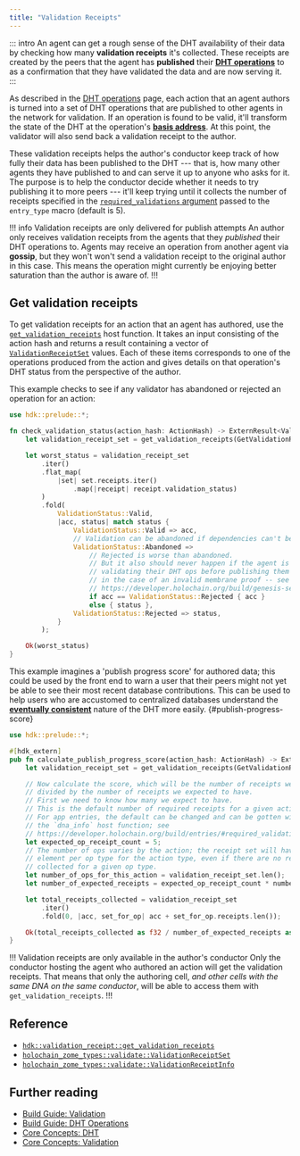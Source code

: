```yaml
---
title: "Validation Receipts"
---
```


::: intro
An agent can get a rough sense of the DHT availability of their data by checking how many **validation receipts** it's collected. These receipts are created by the peers that the agent has **published** their [**DHT operations**](/build/dht-operations/) to as a confirmation that they have validated the data and are now serving it.
:::

As described in the [DHT operations](/build/dht-operations/) page, each action that an agent authors is turned into a set of DHT operations that are published to other agents in the network for validation. If an operation is found to be valid, it'll transform the state of the DHT at the operation's [**basis address**](/resources/glossary/#basis-address). At this point, the validator will also send back a validation receipt to the author.

These validation receipts helps the author's conductor keep track of how fully their data has been published to the DHT --- that is, how many other agents they have published to and can serve it up to anyone who asks for it. The purpose is to help the conductor decide whether it needs to try publishing it to more peers --- it'll keep trying until it collects the number of receipts specified in the [`required_validations` argument](/build/entries/#required-validations) passed to the `entry_type` macro (default is 5).

!!! info Validation receipts are only delivered for publish attempts
An author only receives validation receipts from the agents that they _published_ their DHT operations to. Agents may receive an operation from another agent via **gossip**, but they won't won't send a validation receipt to the original author in this case. This means the operation might currently be enjoying better saturation than the author is aware of.
!!!

## Get validation receipts

To get validation receipts for an action that an agent has authored, use the [`get_validation_receipts`](https://docs.rs/hdk/latest/hdk/validation_receipt/fn.get_validation_receipts.html) host function. It takes an input consisting of the action hash and returns a result containing a vector of [`ValidationReceiptSet`](https://docs.rs/hdk/latest/hdk/prelude/struct.ValidationReceiptSet.html) values. Each of these items corresponds to one of the operations produced from the action and gives details on that operation's DHT status from the perspective of the author.

This example checks to see if any validator has abandoned or rejected an operation for an action:

```rust
use hdk::prelude::*;

fn check_validation_status(action_hash: ActionHash) -> ExternResult<ValidationStatus> {
    let validation_receipt_set = get_validation_receipts(GetValidationReceiptsInput { action_hash })?;

    let worst_status = validation_receipt_set
        .iter()
        .flat_map(
            |set| set.receipts.iter()
                .map(|receipt| receipt.validation_status)
        )
        .fold(
            ValidationStatus::Valid,
            |acc, status| match status {
                ValidationStatus::Valid => acc,
                // Validation can be abandoned if dependencies can't be fetched.
                ValidationStatus::Abandoned =>
                    // Rejected is worse than abandoned.
                    // But it also should never happen if the agent is self-
                    // validating their DHT ops before publishing them (except
                    // in the case of an invalid membrane proof -- see
                    // https://developer.holochain.org/build/genesis-self-check-callback/#the-need-for-basic-pre-validation )
                    if acc == ValidationStatus::Rejected { acc }
                    else { status },
                ValidationStatus::Rejected => status,
            }
        );

    Ok(worst_status)
}
```

This example imagines a 'publish progress score' for authored data; this could be used by the front end to warn a user that their peers might not yet be able to see their most recent database contributions. This can be used to help users who are accustomed to centralized databases understand the  [**eventually consistent**](https://en.wikipedia.org/wiki/Eventual_consistency) nature of the DHT more easily. {#publish-progress-score}

```rust
use hdk::prelude::*;

#[hdk_extern]
pub fn calculate_publish_progress_score(action_hash: ActionHash) -> ExternResult<f32> {
    let validation_receipt_set = get_validation_receipts(GetValidationReceiptsInput { action_hash })?;

    // Now calculate the score, which will be the number of receipts we have
    // divided by the number of receipts we expected to have.
    // First we need to know how many we expect to have.
    // This is the default number of required receipts for a given action.
    // For app entries, the default can be changed and can be gotten with
    // the `dna_info` host function; see
    // https://developer.holochain.org/build/entries/#required_validations
    let expected_op_receipt_count = 5;
    // The number of ops varies by the action; the receipt set will have one
    // element per op type for the action type, even if there are no receipts
    // collected for a given op type.
    let number_of_ops_for_this_action = validation_receipt_set.len();
    let number_of_expected_receipts = expected_op_receipt_count * number_of_ops_for_this_action;

    let total_receipts_collected = validation_receipt_set
        .iter()
        .fold(0, |acc, set_for_op| acc + set_for_op.receipts.len());

    Ok(total_receipts_collected as f32 / number_of_expected_receipts as f32)
}
```

!!! Validation receipts are only available in the author's conductor
Only the conductor hosting the agent who authored an action will get the validation receipts. That means that only the authoring cell, _and other cells with the same DNA on the same conductor_, will be able to access them with `get_validation_receipts`.
!!!

## Reference

* [`hdk::validation_receipt::get_validation_receipts`](https://docs.rs/hdk/latest/hdk/validation_receipt/fn.get_validation_receipts.html)
* [`holochain_zome_types::validate::ValidationReceiptSet`](https://docs.rs/holochain_zome_types/latest/holochain_zome_types/validate/struct.ValidationReceiptSet.html)
* [`holochain_zome_types::validate::ValidationReceiptInfo`](https://docs.rs/holochain_zome_types/latest/holochain_zome_types/validate/struct.ValidationReceiptInfo.html)

## Further reading

* [Build Guide: Validation](/build/validation/)
* [Build Guide: DHT Operations](/build/dht-operations/)
* [Core Concepts: DHT](/concepts/4_dht/)
* [Core Concepts: Validation](/concepts/7_validation/)